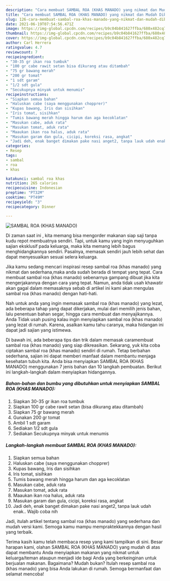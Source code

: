 ```yaml
---
description: "Cara membuat SAMBAL ROA (KHAS MANADO) yang nikmat dan Mudah Dibuat"
title: "Cara membuat SAMBAL ROA (KHAS MANADO) yang nikmat dan Mudah Dibuat"
slug: 126-cara-membuat-sambal-roa-khas-manado-yang-nikmat-dan-mudah-dibuat
date: 2021-06-19T07:54:56.471Z
image: https://img-global.cpcdn.com/recipes/b9c04b841627ffba/680x482cq70/sambal-roa-khas-manado-foto-resep-utama.jpg
thumbnail: https://img-global.cpcdn.com/recipes/b9c04b841627ffba/680x482cq70/sambal-roa-khas-manado-foto-resep-utama.jpg
cover: https://img-global.cpcdn.com/recipes/b9c04b841627ffba/680x482cq70/sambal-roa-khas-manado-foto-resep-utama.jpg
author: Carl Herrera
ratingvalue: 4.7
reviewcount: 7
recipeingredient:
- "30-35 gr ikan roa tumbuk"
- "100 gr cabe rawit setan bisa dikurang atau ditambah"
- "75 gr bawang merah"
- "200 gr tomat"
- "1 sdt garam"
- "1/2 sdt gula"
- "Secukupnya minyak untuk menumis"
recipeinstructions:
- "Siapkan semua bahan"
- "Haluskan cabe (saya menggunakan chopprer)"
- "Kupas bawang, Iris dan sisihkan"
- "Iris tomat, sisihkan"
- "Tumis bawang merah hingga harum dan aga kecoklatan"
- "Masukan cabe, aduk rata"
- "Masukan tomat, aduk rata"
- "Maaukan ikan roa halus, aduk rata"
- "Masukan garam dan gula, cicipi, koreksi rasa, angkat"
- "Jadi deh, enak banget dimakan pake nasi anget2, tanpa lauk udah enak.. Wajib coba nih"
categories:
- Resep
tags:
- sambal
- roa
- khas

katakunci: sambal roa khas 
nutrition: 265 calories
recipecuisine: Indonesian
preptime: "PT32M"
cooktime: "PT49M"
recipeyield: "3"
recipecategory: Dinner

---
```



![SAMBAL ROA (KHAS MANADO)](https://img-global.cpcdn.com/recipes/b9c04b841627ffba/680x482cq70/sambal-roa-khas-manado-foto-resep-utama.jpg)

Di zaman  saat ini , kita memang bisa mengorder makanan siap saji tanpa kudu repot membuatnya sendiri. Tapi, untuk kamu yang ingin menyuguhkan sajian eksklusif pada keluarga, maka kita memang lebih bagus menghidangkannya sendiri. Pasalnya, memasak sendiri jauh lebih sehat dan dapat menyesuaikan sesuai selera keluarga.

Jika kamu sedang mencari inspirasi resep sambal roa (khas manado) yang nikmat dan sederhana,maka anda sudah berada di tempat yang tepat. Cara membuat sambal roa (khas manado)  sebenarnya gampang dibuat jika kita mengerjakannya dengan cara yang tepat. Namun, anda tidak usah khawatir akan gagal dalam memasaknya 
sebab di artikel ini kami akan mengulas sambal roa (khas manado) dengan hati-hati.  



Nah untuk anda yang ingin memasak sambal roa (khas manado) yang lezat, ada beberapa tahap yang dapat dikerjakan, mulai dari memilih jenis bahan, lalu penentuan bahan segar, hingga cara membuat dan menyajikannya. Anda Tidak usah pusing kalau ingin menyiapkan sambal roa (khas manado) yang lezat di rumah. Karena, asalkan kamu  tahu caranya, maka hidangan ini dapat jadi sajian yang istimewa.

Di bawah ini, ada beberapa tips dan trik dalam memasak caramembuat sambal roa (khas manado) yang siap dikreasikan. Sekarang, yuk kita coba ciptakan sambal roa (khas manado) sendiri di rumah. Tetap berbahan sederhana, sajian ini dapat memberi manfaat dalam membantu menjaga kesehatan tubuh kita. Anda bisa menyiapkan SAMBAL ROA (KHAS MANADO) menggunakan 7 jenis bahan dan 10 langkah pembuatan. Berikut ini langkah-langkah dalam menyiapkan hidangannya.

<!--inarticleads1-->

##### Bahan-bahan dan bumbu yang dibutuhkan untuk menyiapkan SAMBAL ROA (KHAS MANADO):

1. Siapkan 30-35 gr ikan roa tumbuk
1. Siapkan 100 gr cabe rawit setan (bisa dikurang atau ditambah)
1. Siapkan 75 gr bawang merah
1. Gunakan 200 gr tomat
1. Ambil 1 sdt garam
1. Sediakan 1/2 sdt gula
1. Sediakan Secukupnya minyak untuk menumis




<!--inarticleads2-->

##### Langkah-langkah membuat SAMBAL ROA (KHAS MANADO):

1. Siapkan semua bahan
1. Haluskan cabe (saya menggunakan chopprer)
1. Kupas bawang, Iris dan sisihkan
1. Iris tomat, sisihkan
1. Tumis bawang merah hingga harum dan aga kecoklatan
1. Masukan cabe, aduk rata
1. Masukan tomat, aduk rata
1. Maaukan ikan roa halus, aduk rata
1. Masukan garam dan gula, cicipi, koreksi rasa, angkat
1. Jadi deh, enak banget dimakan pake nasi anget2, tanpa lauk udah enak.. Wajib coba nih




Jadi, itulah artikel tentang  sambal roa (khas manado)  yang sederhana dan mudah versi kami. Semoga kamu mampu mempraktekkannya dengan hasil yang terbaik. 

Terima kasih kamu telah membaca resep yang kami tampilkan di sini. Besar harapan kami, olahan  SAMBAL ROA (KHAS MANADO) yang mudah di atas dapat membantu Anda menyiapkan makanan yang nikmat untuk keluarga/teman ataupun menjadi ide bagi Anda yang berkeinginan untuk berjualan makanan. Bagaimana? Mudah bukan? Itulah resep sambal roa (khas manado) yang bisa Anda lakukan di rumah. Semoga bermanfaat dan selamat mencoba!

